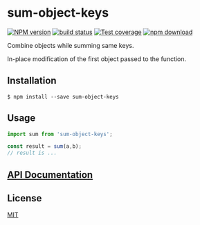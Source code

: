 # sum-object-keys

  [![NPM version][npm-image]][npm-url]
  [![build status][travis-image]][travis-url]
  [![Test coverage][codecov-image]][codecov-url]
  [![npm download][download-image]][download-url]

Combine objects while summing same keys.

In-place modification of the first object passed to the function.

## Installation

`$ npm install --save sum-object-keys`

## Usage

```js
import sum from 'sum-object-keys';

const result = sum(a,b);
// result is ...
```

## [API Documentation](https://cheminfo-js.github.io/sum-object-keys/)

## License

  [MIT](./LICENSE)

[npm-image]: https://img.shields.io/npm/v/sum-object-keys.svg?style=flat-square
[npm-url]: https://www.npmjs.com/package/sum-object-keys
[travis-image]: https://img.shields.io/travis/cheminfo-js/sum-object-keys/master.svg?style=flat-square
[travis-url]: https://travis-ci.org/cheminfo-js/sum-object-keys
[codecov-image]: https://img.shields.io/codecov/c/github/cheminfo-js/sum-object-keys.svg?style=flat-square
[codecov-url]: https://codecov.io/gh/cheminfo-js/sum-object-keys
[download-image]: https://img.shields.io/npm/dm/sum-object-keys.svg?style=flat-square
[download-url]: https://www.npmjs.com/package/sum-object-keys
